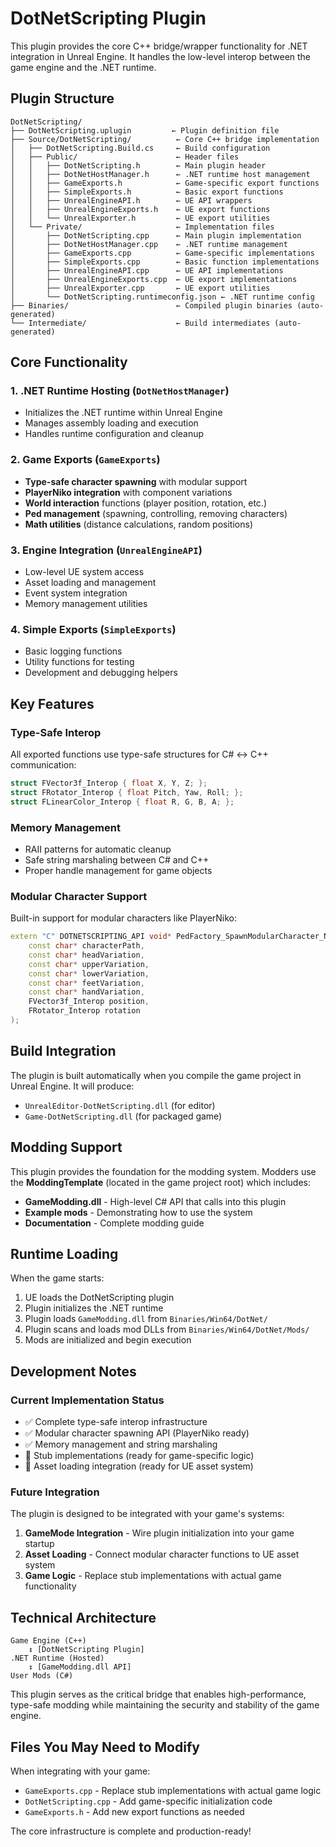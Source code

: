 # DotNetScripting Plugin

This plugin provides the core C++ bridge/wrapper functionality for .NET integration in Unreal Engine. It handles the low-level interop between the game engine and the .NET runtime.

## Plugin Structure

```
DotNetScripting/
├── DotNetScripting.uplugin         ← Plugin definition file
├── Source/DotNetScripting/          ← Core C++ bridge implementation
│   ├── DotNetScripting.Build.cs     ← Build configuration
│   ├── Public/                      ← Header files
│   │   ├── DotNetScripting.h        ← Main plugin header
│   │   ├── DotNetHostManager.h      ← .NET runtime host management
│   │   ├── GameExports.h            ← Game-specific export functions
│   │   ├── SimpleExports.h          ← Basic export functions
│   │   ├── UnrealEngineAPI.h        ← UE API wrappers
│   │   ├── UnrealEngineExports.h    ← UE export functions
│   │   └── UnrealExporter.h         ← UE export utilities
│   └── Private/                     ← Implementation files
│       ├── DotNetScripting.cpp      ← Main plugin implementation
│       ├── DotNetHostManager.cpp    ← .NET runtime management
│       ├── GameExports.cpp          ← Game-specific implementations
│       ├── SimpleExports.cpp        ← Basic function implementations
│       ├── UnrealEngineAPI.cpp      ← UE API implementations
│       ├── UnrealEngineExports.cpp  ← UE export implementations
│       ├── UnrealExporter.cpp       ← UE export utilities
│       └── DotNetScripting.runtimeconfig.json ← .NET runtime config
├── Binaries/                        ← Compiled plugin binaries (auto-generated)
└── Intermediate/                    ← Build intermediates (auto-generated)
```

## Core Functionality

### 1. .NET Runtime Hosting (`DotNetHostManager`)
- Initializes the .NET runtime within Unreal Engine
- Manages assembly loading and execution
- Handles runtime configuration and cleanup

### 2. Game Exports (`GameExports`)
- **Type-safe character spawning** with modular support
- **PlayerNiko integration** with component variations
- **World interaction** functions (player position, rotation, etc.)
- **Ped management** (spawning, controlling, removing characters)
- **Math utilities** (distance calculations, random positions)

### 3. Engine Integration (`UnrealEngineAPI`)
- Low-level UE system access
- Asset loading and management
- Event system integration
- Memory management utilities

### 4. Simple Exports (`SimpleExports`)
- Basic logging functions
- Utility functions for testing
- Development and debugging helpers

## Key Features

### Type-Safe Interop
All exported functions use type-safe structures for C# ↔ C++ communication:
```cpp
struct FVector3f_Interop { float X, Y, Z; };
struct FRotator_Interop { float Pitch, Yaw, Roll; };
struct FLinearColor_Interop { float R, G, B, A; };
```

### Memory Management
- RAII patterns for automatic cleanup
- Safe string marshaling between C# and C++
- Proper handle management for game objects

### Modular Character Support
Built-in support for modular characters like PlayerNiko:
```cpp
extern "C" DOTNETSCRIPTING_API void* PedFactory_SpawnModularCharacter_Native(
    const char* characterPath,
    const char* headVariation,
    const char* upperVariation, 
    const char* lowerVariation,
    const char* feetVariation,
    const char* handVariation,
    FVector3f_Interop position, 
    FRotator_Interop rotation
);
```

## Build Integration

The plugin is built automatically when you compile the game project in Unreal Engine. It will produce:
- `UnrealEditor-DotNetScripting.dll` (for editor)
- `Game-DotNetScripting.dll` (for packaged game)

## Modding Support

This plugin provides the foundation for the modding system. Modders use the **ModdingTemplate** (located in the game project root) which includes:
- **GameModding.dll** - High-level C# API that calls into this plugin
- **Example mods** - Demonstrating how to use the system
- **Documentation** - Complete modding guide

## Runtime Loading

When the game starts:
1. UE loads the DotNetScripting plugin
2. Plugin initializes the .NET runtime
3. Plugin loads `GameModding.dll` from `Binaries/Win64/DotNet/`
4. Plugin scans and loads mod DLLs from `Binaries/Win64/DotNet/Mods/`
5. Mods are initialized and begin execution

## Development Notes

### Current Implementation Status
- ✅ Complete type-safe interop infrastructure
- ✅ Modular character spawning API (PlayerNiko ready)
- ✅ Memory management and string marshaling
- 🔄 Stub implementations (ready for game-specific logic)
- 🔄 Asset loading integration (ready for UE asset system)

### Future Integration
The plugin is designed to be integrated with your game's systems:
1. **GameMode Integration** - Wire plugin initialization into your game startup
2. **Asset Loading** - Connect modular character functions to UE asset system
3. **Game Logic** - Replace stub implementations with actual game functionality

## Technical Architecture

```
Game Engine (C++)
    ↕ [DotNetScripting Plugin]
.NET Runtime (Hosted)
    ↕ [GameModding.dll API]
User Mods (C#)
```

This plugin serves as the critical bridge that enables high-performance, type-safe modding while maintaining the security and stability of the game engine.

## Files You May Need to Modify

When integrating with your game:
- `GameExports.cpp` - Replace stub implementations with actual game logic
- `DotNetScripting.cpp` - Add game-specific initialization code
- `GameExports.h` - Add new export functions as needed

The core infrastructure is complete and production-ready!
